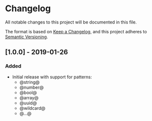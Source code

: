 # Changelog
All notable changes to this project will be documented in this file.

The format is based on [Keep a Changelog](https://keepachangelog.com/en/1.0.0/),
and this project adheres to [Semantic Versioning](https://semver.org/spec/v2.0.0.html).

## [1.0.0] - 2019-01-26
### Added
- Initial release with support for patterns: 
  - @string@
  - @number@
  - @bool@
  - @array@
  - @uuid@
  - @wildcard@
  - @...@